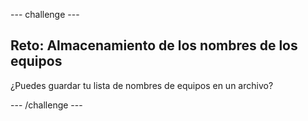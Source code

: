 --- challenge ---

## Reto: Almacenamiento de los nombres de los equipos

¿Puedes guardar tu lista de nombres de equipos en un archivo?

--- /challenge ---